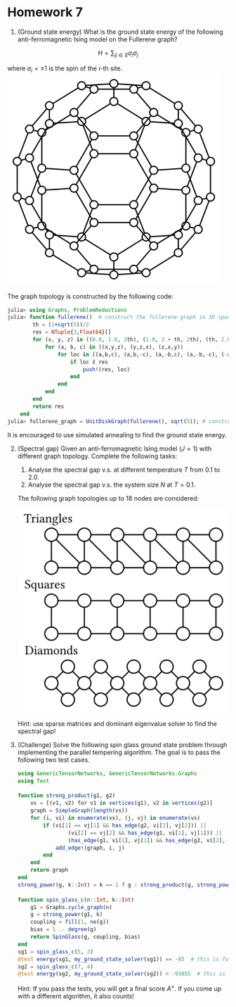# Homework 7

1. (Ground state energy) What is the ground state energy of the following anti-ferromagnetic Ising model on the Fullerene graph?
```math
H = \sum_{ij \in E} \sigma_i \sigma_j
```
   where $\sigma_i = \pm 1$ is the spin of the $i$-th site.
   ![](images/c60.svg)

 The graph topology is constructed by the following code:
 ```julia
 julia> using Graphs, ProblemReductions
 julia> function fullerene()  # construct the fullerene graph in 3D space
         th = (1+sqrt(5))/2
         res = NTuple{3,Float64}[]
         for (x, y, z) in ((0.0, 1.0, 3th), (1.0, 2 + th, 2th), (th, 2.0, 2th + 1.0))
             for (a, b, c) in ((x,y,z), (y,z,x), (z,x,y))
                 for loc in ((a,b,c), (a,b,-c), (a,-b,c), (a,-b,-c), (-a,b,c), (-a,b,-c), (-a,-b,c), (-a,-b,-c))
                     if loc ∉ res
                         push!(res, loc)
                     end
                 end
             end
         end
         return res
     end
 julia> fullerene_graph = UnitDiskGraph(fullerene(), sqrt(5)); # construct the unit disk graph
 ```
 It is encouraged to use simulated annealing to find the ground state energy.

2. (Spectral gap) Given an anti-ferromagnetic Ising model ($J = 1$) with different graph topology. Complete the following tasks:
   1. Analyse the spectral gap v.s. at different temperature $T$ from $0.1$ to $2.0$.
   2. Analyse the spectral gap v.s. the system size $N$ at $T = 0.1$.

   The following graph topologies up to $18$ nodes are considered:
   
   ![](images/topologies.svg)
   
   Hint: use sparse matrices and dominant eigenvalue solver to find the spectral gap!

4. (Challenge) Solve the following spin glass ground state problem through implementing the parallel tempering algorithm.
   The goal is to pass the following two test cases.

    ```julia
    using GenericTensorNetworks, GenericTensorNetworks.Graphs
    using Test

    function strong_product(g1, g2)
        vs = [(v1, v2) for v1 in vertices(g1), v2 in vertices(g2)]
        graph = SimpleGraph(length(vs))
        for (i, vi) in enumerate(vs), (j, vj) in enumerate(vs)
            if (vi[1] == vj[1] && has_edge(g2, vi[2], vj[2])) ||
                    (vi[2] == vj[2] && has_edge(g1, vi[1], vj[1])) ||
                    (has_edge(g1, vi[1], vj[1]) && has_edge(g2, vi[2], vj[2]))
                add_edge!(graph, i, j)
            end
        end
        return graph
    end
    strong_power(g, k::Int) = k == 1 ? g : strong_product(g, strong_power(g, k - 1))

    function spin_glass_c(n::Int, k::Int)
        g1 = Graphs.cycle_graph(n)
        g = strong_power(g1, k)
        coupling = fill(1, ne(g))
        bias = 1 .- degree(g)
        return SpinGlass(g, coupling, bias)
    end
    sg1 = spin_glass_c(5, 2)
    @test energy(sg1, my_ground_state_solver(sg1)) == -85  # this is for testing purpose
    sg2 = spin_glass_c(7, 4)
    @test energy(sg2, my_ground_state_solver(sg2)) < -93855  # this is for the challenge
    ```
    Hint: If you pass the tests, you will get a final score $A^+$.
    If you come up with a different algorithm, it also counts!
